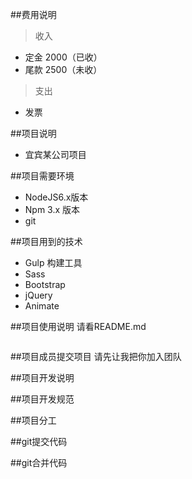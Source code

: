 ##费用说明
>收入
- 定金 2000（已收）
- 尾款 2500（未收）

>支出
- 发票


##项目说明
- 宜宾某公司项目



##项目需要环境
- NodeJS6.x版本
- Npm 3.x 版本
- git  


##项目用到的技术
- Gulp 构建工具
- Sass 
- Bootstrap
- jQuery
- Animate


##项目使用说明
请看README.md
```

```

##项目成员提交项目
请先让我把你加入团队

##项目开发说明


##项目开发规范


##项目分工


##git提交代码


##git合并代码




